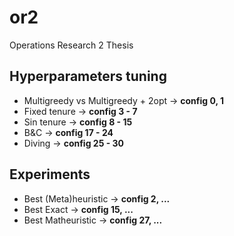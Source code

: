 # or2
Operations Research 2 Thesis

## Hyperparameters tuning
- Multigreedy vs Multigreedy + 2opt -> **config 0, 1**
- Fixed tenure -> **config 3 - 7**
- Sin tenure -> **config 8 - 15**
- B&C -> **config 17 - 24**
- Diving -> **config 25 - 30**

## Experiments
- Best (Meta)heuristic -> **config 2, ...**
- Best Exact -> **config 15, ...**
- Best Matheuristic -> **config 27, ...**

